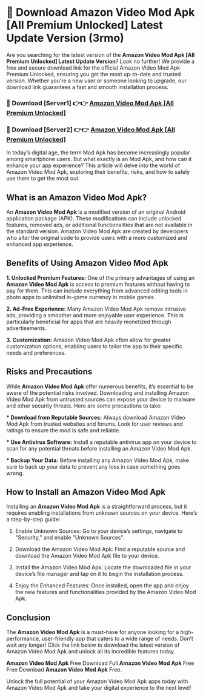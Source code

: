 # 🤖 Download Amazon Video Mod Apk [All Premium Unlocked] Latest Update Version (3rmo)

Are you searching for the latest version of the <strong>Amazon Video Mod Apk [All Premium Unlocked] Latest Update Version</strong>? Look no further! We provide a free and secure download link for the official Amazon Video Mod Apk Premium Unlocked, ensuring you get the most up-to-date and trusted version. Whether you're a new user or someone looking to upgrade, our download link guarantees a fast and smooth installation process.


<h3>📌 Download [Server1] 👉👉 <a href="https://hapymods.com?title=Amazon+Video+Mod+Apk&ref=3B1">Amazon Video Mod Apk [All Premium Unlocked]</a></h3>

<h3>📌 Download [Server2] 👉👉 <a href="https://hapymods.com?title=Amazon+Video+Mod+Apk&ref=3B1">Amazon Video Mod Apk [All Premium Unlocked]</a></h3>


In today’s digital age, the term Mod Apk has become increasingly popular among smartphone users. But what exactly is an Mod Apk, and how can it enhance your app experience? This article will delve into the world of Amazon Video Mod Apk, exploring their benefits, risks, and how to safely use them to get the most out.


<h2>What is an Amazon Video Mod Apk?</h2>

An <strong>Amazon Video Mod Apk</strong> is a modified version of an original Android application package (APK). These modifications can include unlocked features, removed ads, or additional functionalities that are not available in the standard version. Amazon Video Mod Apk are created by developers who alter the original code to provide users with a more customized and enhanced app experience.


<h2>Benefits of Using Amazon Video Mod Apk</h2>

<strong> 1. Unlocked Premium Features:</strong> One of the primary advantages of using an <strong>Amazon Video Mod Apk</strong> is access to premium features without having to pay for them. This can include everything from advanced editing tools in photo apps to unlimited in-game currency in mobile games.

<strong> 2. Ad-Free Experience:</strong> Many Amazon Video Mod Apk remove intrusive ads, providing a smoother and more enjoyable user experience. This is particularly beneficial for apps that are heavily monetized through advertisements.

<strong> 3. Customization:</strong> Amazon Video Mod Apk often allow for greater customization options, enabling users to tailor the app to their specific needs and preferences.


<h2>Risks and Precautions</h2>

While <strong>Amazon Video Mod Apk</strong> offer numerous benefits, it’s essential to be aware of the potential risks involved. Downloading and installing Amazon Video Mod Apk from untrusted sources can expose your device to malware and other security threats. Here are some precautions to take:

<strong> * Download from Reputable Sources:</strong> Always download Amazon Video Mod Apk from trusted websites and forums. Look for user reviews and ratings to ensure the mod is safe and reliable.

<strong> * Use Antivirus Software:</strong> Install a reputable antivirus app on your device to scan for any potential threats before installing an Amazon Video Mod Apk.

<strong> * Backup Your Data:</strong> Before installing any Amazon Video Mod Apk, make sure to back up your data to prevent any loss in case something goes wrong.


<h2>How to Install an Amazon Video Mod Apk</h2>

Installing an <strong>Amazon Video Mod Apk</strong> is a straightforward process, but it requires enabling installations from unknown sources on your device. Here’s a step-by-step guide:

 1. Enable Unknown Sources: Go to your device’s settings, navigate to "Security," and enable "Unknown Sources".

 2. Download the Amazon Video Mod Apk: Find a reputable source and download the Amazon Video Mod Apk file to your device.

 3. Install the Amazon Video Mod Apk: Locate the downloaded file in your device’s file manager and tap on it to begin the installation process.

 4. Enjoy the Enhanced Features: Once installed, open the app and enjoy the new features and functionalities provided by the Amazon Video Mod Apk.


<h2><strong>Conclusion</strong></h2>

The <strong>Amazon Video Mod Apk</strong> is a must-have for anyone looking for a high-performance, user-friendly app that caters to a wide range of needs. Don’t wait any longer! Click the link below to download the latest version of Amazon Video Mod Apk and unlock all its incredible features today.

<strong>Amazon Video Mod Apk</strong> Free Download Full <strong>Amazon Video Mod Apk</strong> Free Free Download <strong>Amazon Video Mod Apk</strong> Free.

Unlock the full potential of your Amazon Video Mod Apk apps today with Amazon Video Mod Apk and take your digital experience to the next level!
